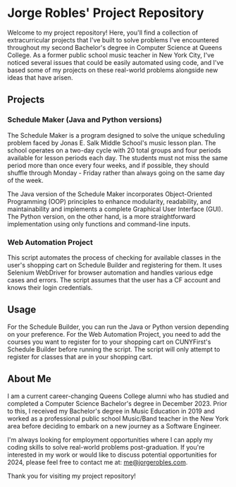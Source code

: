 # Jorge Robles' Project Repository

Welcome to my project repository! Here, you'll find a collection of extracurricular projects that I've built to solve problems I've encountered throughout my second Bachelor's degree in Computer Science at Queens College. As a former public school music teacher in New York City, I've noticed several issues that could be easily automated using code, and I've based some of my projects on these real-world problems alongside new ideas that have arisen.

## Projects

### Schedule Maker (Java and Python versions)

The Schedule Maker is a program designed to solve the unique scheduling problem faced by Jonas E. Salk Middle School's music lesson plan. The school operates on a two-day cycle with 20 total groups and four periods available for lesson periods each day. The students must not miss the same period more than once every four weeks, and if possible, they should shuffle through Monday - Friday rather than always going on the same day of the week.

The Java version of the Schedule Maker incorporates Object-Oriented Programming (OOP) principles to enhance modularity, readability, and maintainability and implements a complete Graphical User Interface (GUI). The Python version, on the other hand, is a more straightforward implementation using only functions and command-line inputs.

### Web Automation Project

This script automates the process of checking for available classes in the user's shopping cart on Schedule Builder and registering for them. It uses Selenium WebDriver for browser automation and handles various edge cases and errors. The script assumes that the user has a CF account and knows their login credentials.

## Usage

For the Schedule Builder, you can run the Java or Python version depending on your preference. For the Web Automation Project, you need to add the courses you want to register for to your shopping cart on CUNYFirst's Schedule Builder before running the script. The script will only attempt to register for classes that are in your shopping cart.

## About Me

I am a current career-changing Queens College alumni who has studied and completed a Computer Science Bachelor's degree in December 2023. Prior to this, I received my Bachelor's degree in Music Education in 2019 and worked as a professional public school Music/Band teacher in the New York area before deciding to embark on a new journey as a Software Engineer. 

I'm always looking for employment opportunities where I can apply my coding skills to solve real-world problems post-graduation. If you're interested in my work or would like to discuss potential opportunities for 2024, please feel free to contact me at: [me@jorgerobles.com](mailto:me@jorgerobles.com).

Thank you for visiting my project repository!
